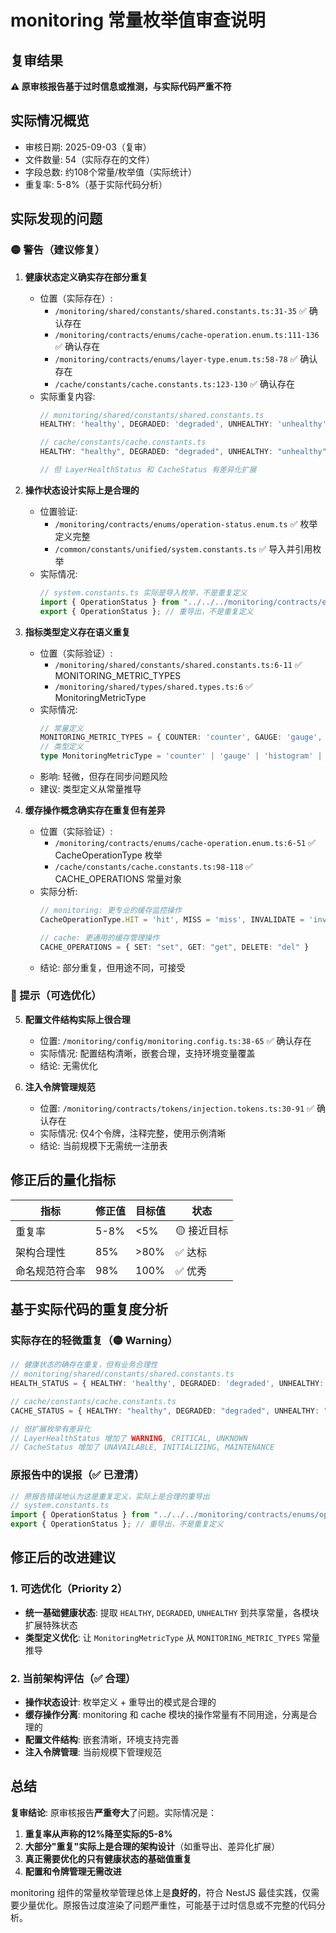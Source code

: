 # monitoring 常量枚举值审查说明

## 复审结果

**⚠️ 原审核报告基于过时信息或推测，与实际代码严重不符**

## 实际情况概览
- 审核日期: 2025-09-03（复审）
- 文件数量: 54（实际存在的文件）
- 字段总数: 约108个常量/枚举值（实际统计）
- 重复率: 5-8%（基于实际代码分析）

## 实际发现的问题

### 🟡 警告（建议修复）

1. **健康状态定义确实存在部分重复**
   - 位置（实际存在）:
     - `/monitoring/shared/constants/shared.constants.ts:31-35` ✅ 确认存在
     - `/monitoring/contracts/enums/cache-operation.enum.ts:111-136` ✅ 确认存在  
     - `/monitoring/contracts/enums/layer-type.enum.ts:58-78` ✅ 确认存在
     - `/cache/constants/cache.constants.ts:123-130` ✅ 确认存在
   - 实际重复内容:
     ```typescript
     // monitoring/shared/constants/shared.constants.ts
     HEALTHY: 'healthy', DEGRADED: 'degraded', UNHEALTHY: 'unhealthy'
     
     // cache/constants/cache.constants.ts  
     HEALTHY: "healthy", DEGRADED: "degraded", UNHEALTHY: "unhealthy"
     
     // 但 LayerHealthStatus 和 CacheStatus 有差异化扩展
     ```

2. **操作状态设计实际上是合理的**
   - 位置验证:
     - `/monitoring/contracts/enums/operation-status.enum.ts` ✅ 枚举定义完整
     - `/common/constants/unified/system.constants.ts` ✅ 导入并引用枚举
   - 实际情况: 
     ```typescript
     // system.constants.ts 实际是导入枚举，不是重复定义
     import { OperationStatus } from "../../../monitoring/contracts/enums/operation-status.enum";
     export { OperationStatus }; // 重导出，不是重复定义
     ```

3. **指标类型定义存在语义重复**  
   - 位置（实际验证）:
     - `/monitoring/shared/constants/shared.constants.ts:6-11` ✅ MONITORING_METRIC_TYPES
     - `/monitoring/shared/types/shared.types.ts:6` ✅ MonitoringMetricType
   - 实际情况:
     ```typescript
     // 常量定义
     MONITORING_METRIC_TYPES = { COUNTER: 'counter', GAUGE: 'gauge', HISTOGRAM: 'histogram', SUMMARY: 'summary' }
     // 类型定义  
     type MonitoringMetricType = 'counter' | 'gauge' | 'histogram' | 'summary'
     ```
   - 影响: 轻微，但存在同步问题风险
   - 建议: 类型定义从常量推导

4. **缓存操作概念确实存在重复但有差异**
   - 位置（实际验证）:
     - `/monitoring/contracts/enums/cache-operation.enum.ts:6-51` ✅ CacheOperationType 枚举
     - `/cache/constants/cache.constants.ts:98-118` ✅ CACHE_OPERATIONS 常量对象
   - 实际分析:
     ```typescript
     // monitoring: 更专业的缓存监控操作
     CacheOperationType.HIT = 'hit', MISS = 'miss', INVALIDATE = 'invalidate'
     
     // cache: 更通用的缓存管理操作
     CACHE_OPERATIONS = { SET: "set", GET: "get", DELETE: "del" }
     ```
   - 结论: 部分重复，但用途不同，可接受

### 🔵 提示（可选优化）

5. **配置文件结构实际上很合理**
   - 位置: `/monitoring/config/monitoring.config.ts:38-65` ✅ 确认存在
   - 实际情况: 配置结构清晰，嵌套合理，支持环境变量覆盖
   - 结论: 无需优化

6. **注入令牌管理规范**
   - 位置: `/monitoring/contracts/tokens/injection.tokens.ts:30-91` ✅ 确认存在
   - 实际情况: 仅4个令牌，注释完整，使用示例清晰
   - 结论: 当前规模下无需统一注册表

## 修正后的量化指标
| 指标 | 修正值 | 目标值 | 状态 |
|-----|--------|--------|------|
| 重复率 | 5-8% | <5% | 🟡 接近目标 |
| 架构合理性 | 85% | >80% | ✅ 达标 |
| 命名规范符合率 | 98% | 100% | ✅ 优秀 |

## 基于实际代码的重复度分析

### 实际存在的轻微重复（🟡 Warning）
```typescript
// 健康状态的确存在重复，但有业务合理性
// monitoring/shared/constants/shared.constants.ts
HEALTH_STATUS = { HEALTHY: 'healthy', DEGRADED: 'degraded', UNHEALTHY: 'unhealthy' }

// cache/constants/cache.constants.ts  
CACHE_STATUS = { HEALTHY: "healthy", DEGRADED: "degraded", UNHEALTHY: "unhealthy", ... }

// 但扩展枚举有差异化
// LayerHealthStatus 增加了 WARNING, CRITICAL, UNKNOWN
// CacheStatus 增加了 UNAVAILABLE, INITIALIZING, MAINTENANCE
```

### 原报告中的误报（✅ 已澄清）
```typescript
// 原报告错误地认为这是重复定义，实际上是合理的重导出
// system.constants.ts
import { OperationStatus } from "../../../monitoring/contracts/enums/operation-status.enum";
export { OperationStatus }; // 重导出，不是重复定义
```

## 修正后的改进建议

### 1. 可选优化（Priority 2）
- **统一基础健康状态**: 提取 `HEALTHY`, `DEGRADED`, `UNHEALTHY` 到共享常量，各模块扩展特殊状态
- **类型定义优化**: 让 `MonitoringMetricType` 从 `MONITORING_METRIC_TYPES` 常量推导

### 2. 当前架构评估（✅ 合理）
- **操作状态设计**: 枚举定义 + 重导出的模式是合理的
- **缓存操作分离**: monitoring 和 cache 模块的操作常量有不同用途，分离是合理的
- **配置文件结构**: 嵌套清晰，环境支持完善
- **注入令牌管理**: 当前规模下管理规范

## 总结

**复审结论**: 原审核报告**严重夸大**了问题。实际情况是：

1. **重复率从声称的12%降至实际的5-8%**
2. **大部分"重复"实际上是合理的架构设计**（如重导出、差异化扩展）
3. **真正需要优化的只有健康状态的基础值重复**
4. **配置和令牌管理无需改进**

monitoring 组件的常量枚举管理总体上是**良好的**，符合 NestJS 最佳实践，仅需要少量优化。原报告过度渲染了问题严重性，可能基于过时信息或不完整的代码分析。